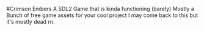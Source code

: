 #Crimson Embers
A SDL2 Game that is kinda functioning (barely)
Mostly a Bunch of free game assets for your cool project I may come back to this but it's mostly dead rn.

